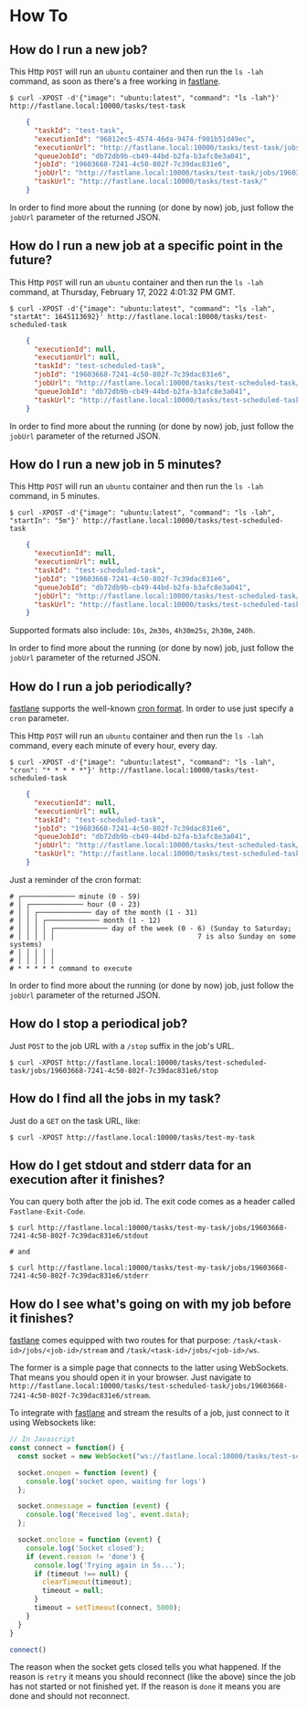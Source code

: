 # How To

## How do I run a new job?

This Http `POST` will run an `ubuntu` container and then run the `ls -lah` command, as soon as there's a free working in [fastlane](https://github.com/heynemann/fastlane).

    $ curl -XPOST -d'{"image": "ubuntu:latest", "command": "ls -lah"}' http://fastlane.local:10000/tasks/test-task

```json
    {
      "taskId": "test-task",
      "executionId": "96812ec5-4574-46da-9474-f901b51d49ec",
      "executionUrl": "http://fastlane.local:10000/tasks/test-task/jobs/19603668-7241-4c50-802f-7c39dac831e6/executions/96812ec5-4574-46da-9474-f901b51d49ec/",
      "queueJobId": "db72db9b-cb49-44bd-b2fa-b3afc8e3a041",
      "jobId": "19603668-7241-4c50-802f-7c39dac831e6",
      "jobUrl": "http://fastlane.local:10000/tasks/test-task/jobs/19603668-7241-4c50-802f-7c39dac831e6/",
      "taskUrl": "http://fastlane.local:10000/tasks/test-task/"
    }
```

In order to find more about the running (or done by now) job, just follow the `jobUrl` parameter of the returned JSON.

## How do I run a new job at a specific point in the future?

This Http `POST` will run an `ubuntu` container and then run the `ls -lah` command, at Thursday, February 17, 2022 4:01:32 PM GMT.

    $ curl -XPOST -d'{"image": "ubuntu:latest", "command": "ls -lah", "startAt": 1645113692}' http://fastlane.local:10000/tasks/test-scheduled-task

```json
    {
      "executionId": null,
      "executionUrl": null,
      "taskId": "test-scheduled-task",
      "jobId": "19603668-7241-4c50-802f-7c39dac831e6",
      "jobUrl": "http://fastlane.local:10000/tasks/test-scheduled-task/jobs/19603668-7241-4c50-802f-7c39dac831e6/",
      "queueJobId": "db72db9b-cb49-44bd-b2fa-b3afc8e3a041",
      "taskUrl": "http://fastlane.local:10000/tasks/test-scheduled-task/"
    }
```

In order to find more about the running (or done by now) job, just follow the `jobUrl` parameter of the returned JSON.

## How do I run a new job in 5 minutes?

This Http `POST` will run an `ubuntu` container and then run the `ls -lah` command, in 5 minutes.

    $ curl -XPOST -d'{"image": "ubuntu:latest", "command": "ls -lah", "startIn": "5m"}' http://fastlane.local:10000/tasks/test-scheduled-task

```json
    {
      "executionId": null,
      "executionUrl": null,
      "taskId": "test-scheduled-task",
      "jobId": "19603668-7241-4c50-802f-7c39dac831e6",
      "queueJobId": "db72db9b-cb49-44bd-b2fa-b3afc8e3a041",
      "jobUrl": "http://fastlane.local:10000/tasks/test-scheduled-task/jobs/19603668-7241-4c50-802f-7c39dac831e6",
      "taskUrl": "http://fastlane.local:10000/tasks/test-scheduled-task"
    }
```

Supported formats also include: `10s`, `2m30s`, `4h30m25s`, `2h30m`, `240h`.

In order to find more about the running (or done by now) job, just follow the `jobUrl` parameter of the returned JSON.

## How do I run a job periodically?

[fastlane](https://github.com/heynemann/fastlane) supports the well-known [cron format](https://en.wikipedia.org/wiki/Cron). In order to use just specify a `cron` parameter.

This Http `POST` will run an `ubuntu` container and then run the `ls -lah` command, every each minute of every hour, every day.

    $ curl -XPOST -d'{"image": "ubuntu:latest", "command": "ls -lah", "cron": "* * * * *"}' http://fastlane.local:10000/tasks/test-scheduled-task

```json
    {
      "executionId": null,
      "executionUrl": null,
      "taskId": "test-scheduled-task",
      "jobId": "19603668-7241-4c50-802f-7c39dac831e6",
      "queueJobId": "db72db9b-cb49-44bd-b2fa-b3afc8e3a041",
      "jobUrl": "http://fastlane.local:10000/tasks/test-scheduled-task/jobs/19603668-7241-4c50-802f-7c39dac831e6",
      "taskUrl": "http://fastlane.local:10000/tasks/test-scheduled-task"
    }
```

Just a reminder of the cron format:

    # ┌───────────── minute (0 - 59)
    # │ ┌───────────── hour (0 - 23)
    # │ │ ┌───────────── day of the month (1 - 31)
    # │ │ │ ┌───────────── month (1 - 12)
    # │ │ │ │ ┌───────────── day of the week (0 - 6) (Sunday to Saturday;
    # │ │ │ │ │                                   7 is also Sunday on some systems)
    # │ │ │ │ │
    # │ │ │ │ │
    # * * * * * command to execute

In order to find more about the running (or done by now) job, just follow the `jobUrl` parameter of the returned JSON.

## How do I stop a periodical job?

Just `POST` to the job URL with a `/stop` suffix in the job's URL.

    $ curl -XPOST http://fastlane.local:10000/tasks/test-scheduled-task/jobs/19603668-7241-4c50-802f-7c39dac831e6/stop

## How do I find all the jobs in my task?

Just do a `GET` on the task URL, like:

    $ curl -XPOST http://fastlane.local:10000/tasks/test-my-task

## How do I get stdout and stderr data for an execution after it finishes?

You can query both after the job id. The exit code comes as a header called `Fastlane-Exit-Code`.

    $ curl http://fastlane.local:10000/tasks/test-my-task/jobs/19603668-7241-4c50-802f-7c39dac831e6/stdout

    # and

    $ curl http://fastlane.local:10000/tasks/test-my-task/jobs/19603668-7241-4c50-802f-7c39dac831e6/stderr

## How do I see what's going on with my job before it finishes?

[fastlane](https://github.com/heynemann/fastlane) comes equipped with two routes for that purpose: `/task/<task-id>/jobs/<job-id>/stream` and `/task/<task-id>/jobs/<job-id>/ws`.

The former is a simple page that connects to the latter using WebSockets. That means you should open it in your browser. Just navigate to `http://fastlane.local:10000/tasks/test-scheduled-task/jobs/19603668-7241-4c50-802f-7c39dac831e6/stream`.

To integrate with [fastlane](https://github.com/heynemann/fastlane) and stream the results of a job, just connect to it using Websockets like:

```javascript
// In Javascript
const connect = function() {
  const socket = new WebSocket("ws://fastlane.local:10000/tasks/test-scheduled-task/jobs/19603668-7241-4c50-802f-7c39dac831e6/ws/");

  socket.onopen = function (event) {
    console.log('socket open, waiting for logs')
  };

  socket.onmessage = function (event) {
    console.log('Received log', event.data);
  };

  socket.onclose = function (event) {
    console.log('Socket closed');
    if (event.reason != 'done') {
      console.log('Trying again in 5s...');
      if (timeout !== null) {
        clearTimeout(timeout);
        timeout = null;
      }
      timeout = setTimeout(connect, 5000);
    }
  }
}

connect()
```

The reason when the socket gets closed tells you what happened. If the reason is `retry` it means you should reconnect (like the above) since the job has not started or not finished yet. If the reason is `done` it means you are done and should not reconnect.
